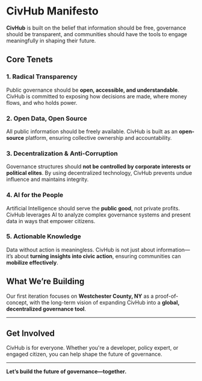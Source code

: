 # CivHub Manifesto  

**CivHub** is built on the belief that information should be free, governance should be transparent, and communities should have the tools to engage meaningfully in shaping their future.  

## **Core Tenets**  

### **1. Radical Transparency**  
Public governance should be **open, accessible, and understandable**. CivHub is committed to exposing how decisions are made, where money flows, and who holds power.  

### **2. Open Data, Open Source**  
All public information should be freely available. CivHub is built as an **open-source** platform, ensuring collective ownership and accountability.  

### **3. Decentralization & Anti-Corruption**  
Governance structures should **not be controlled by corporate interests or political elites**. By using decentralized technology, CivHub prevents undue influence and maintains integrity.  

### **4. AI for the People**  
Artificial Intelligence should serve the **public good**, not private profits. CivHub leverages AI to analyze complex governance systems and present data in ways that empower citizens.  

### **5. Actionable Knowledge**  
Data without action is meaningless. CivHub is not just about information—it’s about **turning insights into civic action**, ensuring communities can **mobilize effectively**.  

## **What We’re Building**  
Our first iteration focuses on **Westchester County, NY** as a proof-of-concept, with the long-term vision of expanding CivHub into a **global, decentralized governance tool**.  

---
## **Get Involved**  
CivHub is for everyone. Whether you're a developer, policy expert, or engaged citizen, you can help shape the future of governance.

---
**Let’s build the future of governance—together.**  
